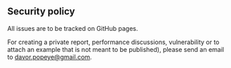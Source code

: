 ## Security policy

All issues are to be tracked on GitHub pages.

For creating a private report, performance discussions, vulnerability or to attach an 
example that is not meant to be published), please send an email to davor.popeye@gmail.com.
